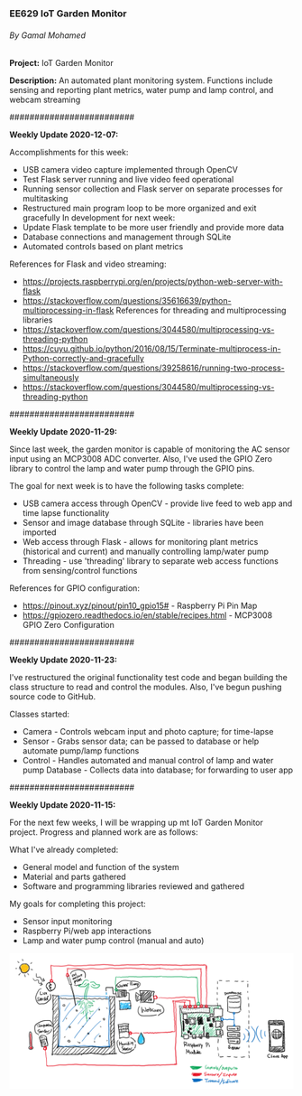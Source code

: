### EE629 IoT Garden Monitor
###### By Gamal Mohamed

**Project:** IoT Garden Monitor

**Description:** An automated plant monitoring system. Functions include sensing and reporting plant metrics, water pump and lamp control, and webcam streaming

#########################

**Weekly Update 2020-12-07:**

Accomplishments for this week:
- USB camera video capture implemented through OpenCV
- Test Flask server running and live video feed operational
- Running sensor collection and Flask server on separate processes for multitasking
- Restructured main program loop to be more organized and exit gracefully
In development for next week:
- Update Flask template to be more user friendly and provide more data
- Database connections and management through SQLite
- Automated controls based on plant metrics

References for Flask and video streaming:
- https://projects.raspberrypi.org/en/projects/python-web-server-with-flask
- https://stackoverflow.com/questions/35616639/python-multiprocessing-in-flask
References for threading and multiprocessing libraries
- https://stackoverflow.com/questions/3044580/multiprocessing-vs-threading-python
- https://cuyu.github.io/python/2016/08/15/Terminate-multiprocess-in-Python-correctly-and-gracefully
- https://stackoverflow.com/questions/39258616/running-two-process-simultaneously
- https://stackoverflow.com/questions/3044580/multiprocessing-vs-threading-python

#########################

**Weekly Update 2020-11-29:**

Since last week, the garden monitor is capable of monitoring the AC sensor input using an MCP3008 ADC converter. Also, I've used the GPIO Zero library to control the lamp and water pump through the GPIO pins.

The goal for next week is to have the following tasks complete:
- USB camera access through OpenCV - provide live feed to web app and time lapse functionality
- Sensor and image database through SQLite - libraries have been imported
- Web access through Flask - allows for monitoring plant metrics (historical and current) and manually controlling lamp/water pump
- Threading - use 'threading' library to separate web access functions from sensing/control functions

References for GPIO configuration:
- https://pinout.xyz/pinout/pin10_gpio15# - Raspberry Pi Pin Map
- https://gpiozero.readthedocs.io/en/stable/recipes.html - MCP3008 GPIO Zero Configuration

#########################

**Weekly Update 2020-11-23:**

I've restructured the original functionality test code and began building the class structure to read and control the modules. Also, I've begun pushing source code to GitHub.

Classes started:
- Camera - Controls webcam input and photo capture; for time-lapse
- Sensor - Grabs sensor data; can be passed to database or help automate pump/lamp functions
- Control - Handles automated and manual control of lamp and water pump
Database - Collects data into database; for forwarding to user app

#########################

**Weekly Update 2020-11-15:**

For the next few weeks, I will be wrapping up mt IoT Garden Monitor project. Progress and planned work are as follows:

What I've already completed:
- General model and function of the system
- Material and parts gathered
- Software and programming libraries reviewed and gathered

My goals for completing this project:
- Sensor input monitoring
- Raspberry Pi/web app interactions
- Lamp and water pump control (manual and auto)


![IoT Garden Monitor Diagram](/img/iot-plant-monitor-diagram.png)